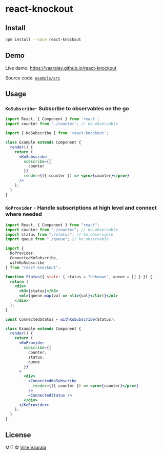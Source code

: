 # react-knockout

## Install

```bash
npm install --save react-knockout
```

## Demo
Live demo: https://vaaralav.github.io/react-knockout

Source code: [`example/src`](example/src)

## Usage

### `KoSubscribe`- Subscribe to observables on the go
```jsx
import React, { Component } from 'react';
import counter from './counter'; // ko.observable

import { KoSubscribe } from 'react-knockout';

class Example extends Component {
  render() {
    return (
      <KoSubscribe
        subscribe={{
          counter
        }}
        render={({ counter }) => <pre>{counter}</pre>}
      />
    );
  }
}
```

### `KoProvider` - Handle subscriptions at high level and connect where needed

```jsx
import React, { Component } from "react";
import counter from "./counter"; // ko.observable
import status from "./status"; // ko.observable
import queue from "./queue"; // ko.observable

import {
  KoProvider,
  ConnectedKoSubscribe,
  withKoSubscribe
} from "react-knockout";

function Status({ state: { status = "Unknown", queue = [] } }) {
  return (
    <div>
      <h3>{status}</h3>
      <ol>{queue.map(val => <li>{val}</li>)}</ol>
    </div>
  );
}

const ConnectedStatus = withKoSubscribe(Status);

class Example extends Component {
  render() {
    return (
      <KoProvider
        subscribe={{
          counter,
          status,
          queue
        }}
      >
        <div>
          <ConnectedKoSubscribe
            render={({ counter }) => <pre>{counter}</pre>}
          />
          <ConnectedStatus />
        </div>
      </KoProvider>
    );
  }
}
```

## License

MIT © [Ville Vaarala](https://github.com/vaaralav)
